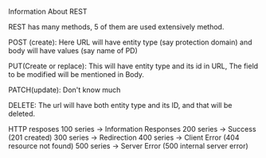 Information About REST

REST has many methods, 5 of them are used extensively method.

POST (create):
Here URL will have entity type (say protection domain) and body will have values (say name of PD)

PUT(Create or replace): 
This will have entity type and its id in URL, 
The field to be modified will be mentioned in Body.

PATCH(update):
Don't know much

DELETE:
The url will have both entity type and its ID, and that will be deleted.

HTTP resposes
100 series -> Information Responses
200 series -> Success  (201 created)
300 series -> Redirection
400 series -> Client Error (404 resource not found)
500 series -> Server Error (500 internal server error)
